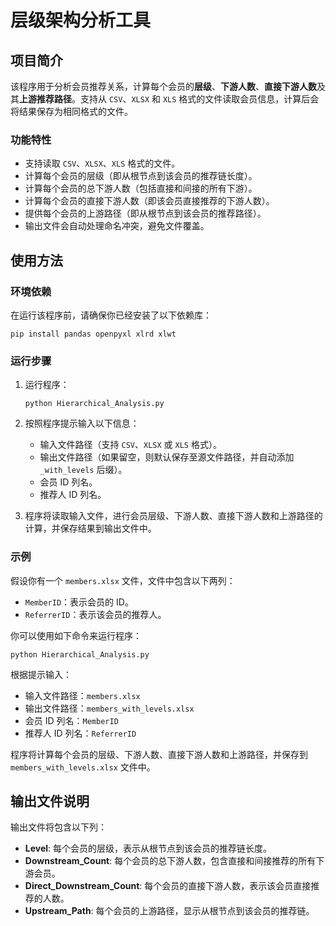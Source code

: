 # 层级架构分析工具

## 项目简介

该程序用于分析会员推荐关系，计算每个会员的**层级**、**下游人数**、**直接下游人数**及其**上游推荐路径**。支持从 `CSV`、`XLSX` 和 `XLS` 格式的文件读取会员信息，计算后会将结果保存为相同格式的文件。

### 功能特性

- 支持读取 `CSV`、`XLSX`、`XLS` 格式的文件。
- 计算每个会员的层级（即从根节点到该会员的推荐链长度）。
- 计算每个会员的总下游人数（包括直接和间接的所有下游）。
- 计算每个会员的直接下游人数（即该会员直接推荐的下游人数）。
- 提供每个会员的上游路径（即从根节点到该会员的推荐路径）。
- 输出文件会自动处理命名冲突，避免文件覆盖。

## 使用方法

### 环境依赖

在运行该程序前，请确保你已经安装了以下依赖库：

```
pip install pandas openpyxl xlrd xlwt
```

### 运行步骤

1. 运行程序：

    ```
   python Hierarchical_Analysis.py
    ```

3. 按照程序提示输入以下信息：

    - 输入文件路径（支持 `CSV`、`XLSX` 或 `XLS` 格式）。
    - 输出文件路径（如果留空，则默认保存至源文件路径，并自动添加 `_with_levels` 后缀）。
    - 会员 ID 列名。
    - 推荐人 ID 列名。

4. 程序将读取输入文件，进行会员层级、下游人数、直接下游人数和上游路径的计算，并保存结果到输出文件中。
    

### 示例

假设你有一个 `members.xlsx` 文件，文件中包含以下两列：

- `MemberID`：表示会员的 ID。
- `ReferrerID`：表示该会员的推荐人。

你可以使用如下命令来运行程序：

`python Hierarchical_Analysis.py`

根据提示输入：

- 输入文件路径：`members.xlsx`
- 输出文件路径：`members_with_levels.xlsx`
- 会员 ID 列名：`MemberID`
- 推荐人 ID 列名：`ReferrerID`

程序将计算每个会员的层级、下游人数、直接下游人数和上游路径，并保存到 `members_with_levels.xlsx` 文件中。

## 输出文件说明

输出文件将包含以下列：

- **Level**: 每个会员的层级，表示从根节点到该会员的推荐链长度。
- **Downstream_Count**: 每个会员的总下游人数，包含直接和间接推荐的所有下游会员。
- **Direct_Downstream_Count**: 每个会员的直接下游人数，表示该会员直接推荐的人数。
- **Upstream_Path**: 每个会员的上游路径，显示从根节点到该会员的推荐链。


